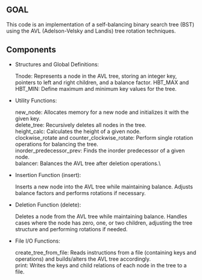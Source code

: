 ## GOAL
This code is an implementation of a self-balancing binary search tree (BST) using the AVL (Adelson-Velsky and Landis) tree rotation techniques.

## Components

- Structures and Global Definitions:

  Tnode: Represents a node in the AVL tree, storing an integer key, pointers to left and right children, and a balance factor.
  HBT_MAX and HBT_MIN: Define maximum and minimum key values for the tree.

- Utility Functions:

  new_node: Allocates memory for a new node and initializes it with the given key.\
  delete_tree: Recursively deletes all nodes in the tree.\
  height_calc: Calculates the height of a given node.\
  clockwise_rotate and counter_clockwise_rotate: Perform single rotation operations for balancing the tree.\
  inorder_predecessor_prev: Finds the inorder predecessor of a given node.\
  balancer: Balances the AVL tree after deletion operations.\

- Insertion Function (insert):

  Inserts a new node into the AVL tree while maintaining balance.
  Adjusts balance factors and performs rotations if necessary.

- Deletion Function (delete):

  Deletes a node from the AVL tree while maintaining balance.
  Handles cases where the node has zero, one, or two children, adjusting the tree structure and performing rotations if needed.

- File I/O Functions:
  
  create_tree_from_file: Reads instructions from a file (containing keys and operations) and builds/alters the AVL tree accordingly.\
  print: Writes the keys and child relations of each node in the tree to a file.
